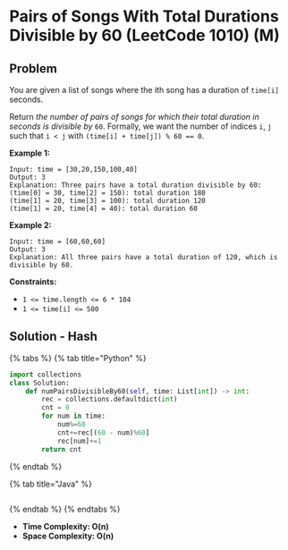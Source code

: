 # Pairs of Songs With Total Durations Divisible by 60 (LeetCode 1010) (M)

## Problem



You are given a list of songs where the ith song has a duration of `time[i]` seconds.

Return _the number of pairs of songs for which their total duration in seconds is divisible by_ `60`. Formally, we want the number of indices `i`, `j` such that `i < j` with `(time[i] + time[j]) % 60 == 0`.

&#x20;

**Example 1:**

```
Input: time = [30,20,150,100,40]
Output: 3
Explanation: Three pairs have a total duration divisible by 60:
(time[0] = 30, time[2] = 150): total duration 180
(time[1] = 20, time[3] = 100): total duration 120
(time[1] = 20, time[4] = 40): total duration 60
```

**Example 2:**

```
Input: time = [60,60,60]
Output: 3
Explanation: All three pairs have a total duration of 120, which is divisible by 60.
```

&#x20;

**Constraints:**

* `1 <= time.length <= 6 * 104`
* `1 <= time[i] <= 500`



## Solution - Hash

{% tabs %}
{% tab title="Python" %}
```python
import collections
class Solution:
    def numPairsDivisibleBy60(self, time: List[int]) -> int:
        rec = collections.defaultdict(int)
        cnt = 0
        for num in time:
            num%=60
            cnt+=rec[(60 - num)%60]
            rec[num]+=1
        return cnt
```
{% endtab %}

{% tab title="Java" %}
```java
```
{% endtab %}
{% endtabs %}

* **Time Complexity: O(n)**
* **Space Complexity: O(n)**

